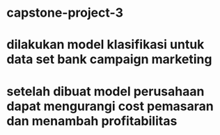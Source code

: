 # capstone-project-3

# dilakukan model klasifikasi untuk data set bank campaign marketing
# setelah dibuat model perusahaan dapat mengurangi cost pemasaran dan menambah profitabilitas
